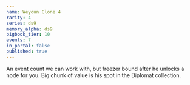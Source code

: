 ```yaml
---
name: Weyoun Clone 4
rarity: 4
series: ds9
memory_alpha: ds9
bigbook_tier: 10
events: 7
in_portal: false
published: true
---
```


An event count we can work with, but freezer bound after he unlocks a node for you. Big chunk of value is his spot in the Diplomat collection.
